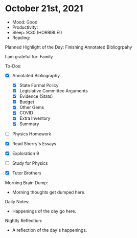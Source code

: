 # October 21st, 2021

- Mood: Good
- Productivity: 
- Sleep: 9:30 (HORRIBLE!)
- Reading: 

Planned Highlight of the Day: Finishing Annotated Bibliogrpahy

I am grateful for: Family

To-Dos:
- [x] Annotated Bibliography
	- [x] State Formal Policy
	- [x] Legislative Committee Arguments
	- [x] Evidence (Stats)
	- [x] Budget
	- [x] Other Gems
	- [x] COVID
	- [x] Extra Inventory
	- [x] Summary
- [ ] Physics Homework
- [x] Read Sherry's Essays
- [x] Exploration 9
- [ ] Study for Physics
- [x] Tutor Brothers


Morning Brain Dump:
- Morning thoughts get dumped here.

Daily Notes:
- Happenings of the day go here.


Nightly Reflection: 
- A reflection of the day's happenings.






